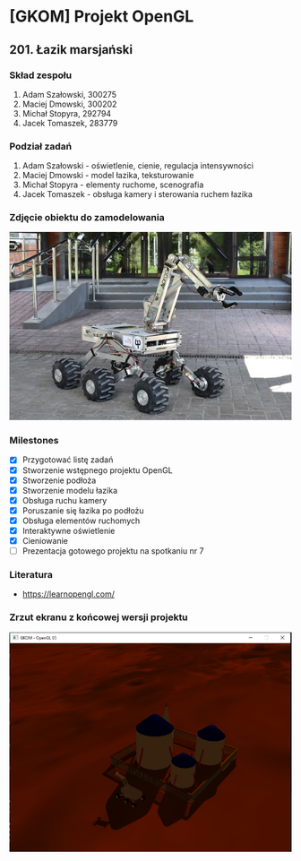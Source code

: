 # [GKOM] Projekt OpenGL
## 201. Łazik marsjański 
### Skład zespołu
1. Adam Szałowski, 300275
2. Maciej Dmowski, 300202
3. Michał Stopyra, 292794
4. Jacek Tomaszek, 283779
### Podział zadań
1. Adam Szałowski - oświetlenie, cienie, regulacja intensywności
2. Maciej Dmowski - model łazika, teksturowanie
3. Michał Stopyra - elementy ruchome, scenografia
4. Jacek Tomaszek - obsługa kamery i sterowania ruchem łazika
### Zdjęcie obiektu do zamodelowania
![Wzór łazika](resources/lazik.png)
### Milestones
- [x] Przygotować listę zadań
- [x] Stworzenie wstępnego projektu OpenGL
- [x] Stworzenie podłoża
- [x] Stworzenie modelu łazika
- [x] Obsługa ruchu kamery
- [x] Poruszanie się łazika po podłożu
- [x] Obsługa elementów ruchomych
- [x] Interaktywne oświetlenie
- [x] Cieniowanie
- [ ] Prezentacja gotowego projektu na spotkaniu nr 7
### Literatura
- https://learnopengl.com/
### Zrzut ekranu z końcowej wersji projektu
![Wzór łazika](resources/version3.png)
